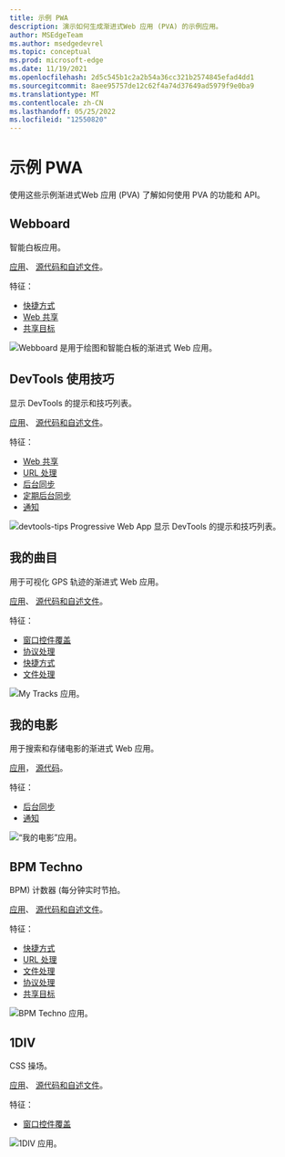 ```yaml
---
title: 示例 PWA
description: 演示如何生成渐进式Web 应用 (PVA) 的示例应用。
author: MSEdgeTeam
ms.author: msedgedevrel
ms.topic: conceptual
ms.prod: microsoft-edge
ms.date: 11/19/2021
ms.openlocfilehash: 2d5c545b1c2a2b54a36cc321b2574845efad4dd1
ms.sourcegitcommit: 8aee95757de12c62f4a74d37649ad5979f9e0ba9
ms.translationtype: MT
ms.contentlocale: zh-CN
ms.lasthandoff: 05/25/2022
ms.locfileid: "12550820"
---
```

# <a name="sample-pwas"></a>示例 PWA

使用这些示例渐进式Web 应用 (PVA) 了解如何使用 PVA 的功能和 API。


<!-- ====================================================================== -->
## <a name="webboard"></a>Webboard

智能白板应用。

[应用](https://webboard.app/)、 [源代码和自述文件](https://github.com/pwa-builder/web-whiteboard)。

特征：

*  [快捷方式](how-to/shortcuts.md)
*  [Web 共享](how-to/share.md#sharing-content)
*  [共享目标](how-to/share.md#receiving-shared-content)

![Webboard 是用于绘图和智能白板的渐进式 Web 应用。](./media/webboard.png)


<!-- ====================================================================== -->
## <a name="devtools-tips"></a>DevTools 使用技巧

显示 DevTools 的提示和技巧列表。

[应用](https://devtoolstips.org)、 [源代码和自述文件](https://github.com/captainbrosset/devtools-tips)。

特征：

*  [Web 共享](how-to/share.md#sharing-content)
*  [URL 处理](how-to/handle-urls.md)
*  [后台同步](how-to/background-syncs.md#use-the-background-sync-api-to-synchronize-data-with-the-server)
*  [定期后台同步](how-to/background-syncs.md#use-the-periodic-background-sync-api-to-regularly-get-fresh-content)
*  [通知](how-to/notifications-badges.md#display-notifications-in-the-action-center)

![devtools-tips Progressive Web App 显示 DevTools 的提示和技巧列表。](./media/devtools-tips.png)


<!-- ====================================================================== -->
## <a name="my-tracks"></a>我的曲目

用于可视化 GPS 轨迹的渐进式 Web 应用。

[应用](https://captainbrosset.github.io/mytracks/)、 [源代码和自述文件](https://github.com/captainbrosset/mytracks)。

特征：

*  [窗口控件覆盖](how-to/window-controls-overlay.md)
*  [协议处理](how-to/handle-protocols.md)
*  [快捷方式](how-to/shortcuts.md)
*  [文件处理](how-to/handle-files.md)

![My Tracks 应用。](./media/my-tracks.png)


<!-- ====================================================================== -->
## <a name="my-movies"></a>我的电影

用于搜索和存储电影的渐进式 Web 应用。

[应用](https://quirky-rosalind-ac1e65.netlify.app/)， [源代码](https://github.com/captainbrosset/movies-db-pwa)。<!-- todo: link to readme -->

特征：

*  [后台同步](how-to/background-syncs.md#use-the-background-sync-api-to-synchronize-data-with-the-server)
*  [通知](how-to/notifications-badges.md#display-notifications-in-the-action-center)

![“我的电影”应用。](./media/my-movies.png)


<!-- ====================================================================== -->
## <a name="bpm-techno"></a>BPM Techno

BPM) 计数器 (每分钟实时节拍。

[应用](https://bpmtech.no/)、 [源代码和自述文件](https://github.com/webmaxru/bpm-counter)。

特征：

*  [快捷方式](how-to/shortcuts.md)
*  [URL 处理](how-to/handle-urls.md)
*  [文件处理](how-to/handle-files.md)
*  [协议处理](how-to/handle-protocols.md)
*  [共享目标](how-to/share.md#receiving-shared-content)

![BPM Techno 应用。](./media/bpm-techno.png)


<!-- ====================================================================== -->
## <a name="1div"></a>1DIV

CSS 操场。

[应用](https://microsoftedge.github.io/Demos/1DIV/dist/)、 [源代码和自述文件](https://github.com/MicrosoftEdge/Demos/tree/main/1DIV)。

特征：

*  [窗口控件覆盖](how-to/window-controls-overlay.md)

![1DIV 应用。](./media/1div-demo.png)

